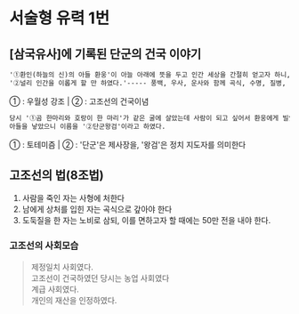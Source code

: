 # 서술형 유력 1번

## [삼국유사]에 기록된 단군의 건국 이야기

```md
'①환인(하늘의 신)의 아들 환웅'이 아늘 아래에 뜻을 두고 인간 세상을 간절히 얻고자 하니, 환인이 아들의 뜻을 알고 아래의 삼위태백을 보자
'②널리 인간을 이롭게 할 만 하였다.'----- 풍백, 우사, 운사와 함께 곡식, 수명, 질병, 형벌, 선악등 인간세상의 360여가지 일을 다스리게 하였다.
```

① : 우월성 강조 | 
② : 고조선의 건국이념

```md
당시 '①곰 한마리와 호랑이 한 마리'가 같은 굴에 살았는데 사람이 되고 싶어서 환웅에게 빌었다-----환웅이 웅녀와 혼인하여
아들을 낳았으니 이름을 '②단군왕검'이라고 하였다.
```

① : 토테미즘 | 
② : '단군'은 제사장을, '왕검'은 정치 지도자를 의미한다

## 고조선의 법(8조법)
1. 사람을 죽인 자는 사형에 처한다
2. 남에게 상처를 입힌 자는 곡식으로 갚아야 한다
3. 도둑질을 한 자는 노비로 삼되, 이를 면하고자 할 때에는 50만 전을 내야 한다.

### 고조선의 사회모습
> 제정일치 사회였다.<br/>
> 고조선이 건국하였던 당시는 농업 사회였다<br/>
> 계급 사회였다.<br/>
> 개인의 재산을 인정하였다.<br/>
